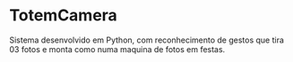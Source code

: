 # TotemCamera
Sistema desenvolvido em Python, com reconhecimento de gestos que tira 03 fotos e monta como numa maquina de fotos em festas.
